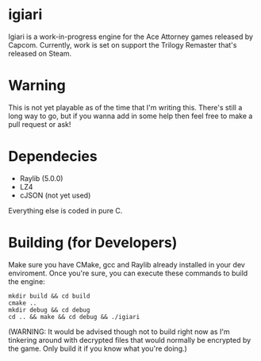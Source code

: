 # igiari
Igiari is a work-in-progress engine for the Ace Attorney games released by Capcom. Currently, work is set on support the Trilogy Remaster that's released on Steam.

# Warning
This is not yet playable as of the time that I'm writing this. There's still a long way to go, but if you wanna add in some help then feel free to make a pull request or ask!

# Dependecies
- Raylib (5.0.0)
- LZ4
- cJSON (not yet used)

Everything else is coded in pure C.

# Building (for Developers)

Make sure you have CMake, gcc and Raylib already installed in your dev enviroment.
Once you're sure, you can execute these commands to build the engine:
```
mkdir build && cd build
cmake ..
mkdir debug && cd debug
cd .. && make && cd debug && ./igiari
```
(WARNING: It would be advised though not to build right now as I'm tinkering around with decrypted files that would normally be encrypted by the game. Only build it if you know what you're doing.)
